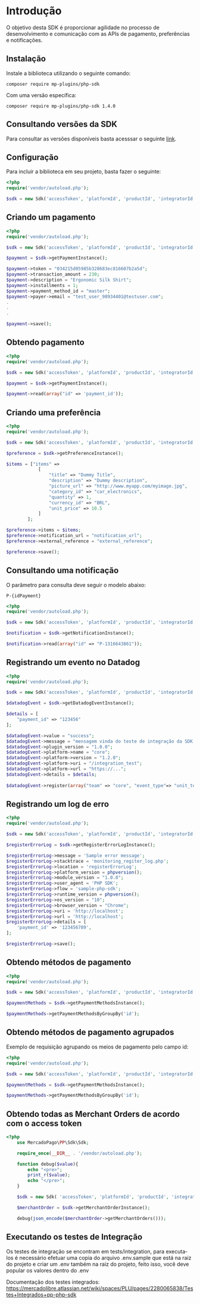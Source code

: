 # Introdução

O objetivo desta SDK é proporcionar agilidade no processo de desenvolvimento e comunicação com as APIs de pagamento, preferências e notificações.

## Instalação

Instale a biblioteca utilizando o seguinte comando:

`composer require mp-plugins/php-sdk`

Com uma versão específica:

`composer require mp-plugins/php-sdk 1.4.0`

## Consultando versões da SDK

Para consultar as versões disponíveis basta acesssar o seguinte [link](https://github.com/mercadopago/pp-php-sdk/tags).

## Configuração

Para incluir a biblioteca em seu projeto, basta fazer o seguinte:

```php
<?php
require('vendor/autoload.php');

$sdk = new Sdk('accessToken', 'platformId', 'productId', 'integratorId', 'publicKey');

```

## Criando um pagamento

```php
<?php
require('vendor/autoload.php');

$sdk = new Sdk('accessToken', 'platformId', 'productId', 'integratorId', 'publicKey');

$payment = $sdk->getPaymentInstance();

$payment->token = "034215d05985b328683ec816607b2a5d";
$payment->transaction_amount = 230;
$payment->description = "Ergonomic Silk Shirt";
$payment->installments = 1;
$payment->payment_method_id = "master";
$payment->payer->email = "test_user_98934401@testuser.com";
.
.
.

$payment->save();

```
## Obtendo pagamento

```php
<?php
require('vendor/autoload.php');

$sdk = new Sdk('accessToken', 'platformId', 'productId', 'integratorId', 'publicKey');

$payment = $sdk->getPaymentInstance();

$payment->read(array("id" => 'payment_id'));
```

## Criando uma preferência

```php
<?php
require('vendor/autoload.php');

$sdk = new Sdk('accessToken', 'platformId', 'productId', 'integratorId', 'publicKey');

$preference = $sdk->getPreferenceInstance();

$items = ["items" =>  
            [
                "title" => "Dummy Title",
                "description" => "Dummy description",
                "picture_url" => "http://www.myapp.com/myimage.jpg",
                "category_id" => "car_electronics",
                "quantity" => 1,
                "currency_id" => "BRL",
                "unit_price" => 10.5
            ]
        ];

$preference->items = $items;
$preference->notification_url = "notification_url";
$preference->external_reference = "external_reference";

$preference->save();

```

## Consultando uma notificação

O parâmetro para consulta deve seguir o modelo abaixo:

`P-{idPayment}`

```php
<?php
require('vendor/autoload.php');

$sdk = new Sdk('accessToken', 'platformId', 'productId', 'integratorId', 'publicKey');

$notification = $sdk->getNotificationInstance();

$notification->read(array("id" => "P-1316643861"));

```

## Registrando um evento no Datadog

```php
<?php
require('vendor/autoload.php');

$sdk = new Sdk('accessToken', 'platformId', 'productId', 'integratorId', 'publicKey');

$datadogEvent = $sdk->getDatadogEventInstance();

$details = [
    "payment_id" => "123456"
];

$datadogEvent->value = "success";
$datadogEvent->message = "mensagem vinda do teste de integração da SDK de PHP";
$datadogEvent->plugin_version = "1.0.0";
$datadogEvent->platform->name = "core";
$datadogEvent->platform->version = "1.2.0";
$datadogEvent->platform->uri = "/integration_test";
$datadogEvent->platform->url = "https://...";
$datadogEvent->details = $details;
   
$datadogEvent->register(array("team" => "core", "event_type"=> "unit_test"));
```

## Registrando um log de erro

```php
<?php
require('vendor/autoload.php');

$sdk = new Sdk('accessToken', 'platformId', 'productId', 'integratorId', 'publicKey');

$registerErrorLog = $sdk->getRegisterErrorLogInstance();

$registerErrorLog->message = 'Sample error message';
$registerErrorLog->stacktrace = 'monitoring_regiter_log.php';
$registerErrorLog->location = 'registerErrorLog';
$registerErrorLog->platform_version = phpversion();
$registerErrorLog->module_version = "1.0.0";
$registerErrorLog->user_agent = 'PHP SDK';
$registerErrorLog->flow = 'sample-php-sdk';
$registerErrorLog->runtime_version = phpversion();
$registerErrorLog->os_version = "10";
$registerErrorLog->browser_version = "Chrome";
$registerErrorLog->uri = 'http://localhost';
$registerErrorLog->url = 'http://localhost';
$registerErrorLog->details = [
    'payment_id' => '123456789',
];

$registerErrorLog->save();
```

## Obtendo métodos de pagamento

```php
<?php
require('vendor/autoload.php');

$sdk = new Sdk('accessToken', 'platformId', 'productId', 'integratorId', 'publicKey');

$paymentMethods = $sdk->getPaymentMethodsInstance();

$paymentMethods->getPaymentMethodsByGroupBy('id');
```

## Obtendo métodos de pagamento agrupados

Exemplo de requisição agrupando os meios de pagamento pelo campo id:

```php
<?php
require('vendor/autoload.php');

$sdk = new Sdk('accessToken', 'platformId', 'productId', 'integratorId', 'publicKey');

$paymentMethods = $sdk->getPaymentMethodsInstance();

$paymentMethods->getPaymentMethodsByGroupBy('id');
```

## Obtendo todas as Merchant Orders de acordo com o access token

```php
<?php
    use MercadoPago\PP\Sdk\Sdk;

    require_once(__DIR__ . '/vendor/autoload.php');

    function debug($value){
        echo "<pre>";
        print_r($value);
        echo "</pre>";
    }

    $sdk = new Sdk( 'accessToken', 'platformId', 'productId', 'integratorId', 'publicKey' );

    $merchantOrder = $sdk->getMerchantOrderInstance();

    debug(json_encode($merchantOrder->getMerchantOrders()));
```

## Executando os testes de Integração

Os testes de integração se encontram em tests/integration, para executa-los é necessário efetuar uma copia do arquivo .env.sample
que está na raiz do projeto e criar um .env também na raiz do projeto, feito isso, você deve popular os valores dentro do .env

Documentação dos testes integrados: https://mercadolibre.atlassian.net/wiki/spaces/PLU/pages/2280065838/Testes+Integrados+pp-php-sdk